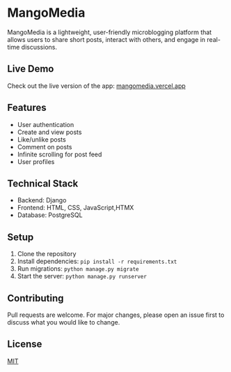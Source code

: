 # MangoMedia

MangoMedia is a lightweight, user-friendly microblogging platform that allows users to share short posts, interact with others, and engage in real-time discussions.

## Live Demo
Check out the live version of the app: [mangomedia.vercel.app](https://mangomedia.vercel.app)

## Features

- User authentication
- Create and view posts
- Like/unlike posts
- Comment on posts
- Infinite scrolling for post feed
- User profiles

## Technical Stack

- Backend: Django
- Frontend: HTML, CSS, JavaScript,HTMX
- Database: PostgreSQL


## Setup

1. Clone the repository
2. Install dependencies: `pip install -r requirements.txt`
3. Run migrations: `python manage.py migrate`
4. Start the server: `python manage.py runserver`

## Contributing

Pull requests are welcome. For major changes, please open an issue first to discuss what you would like to change.

## License

[MIT](https://choosealicense.com/licenses/mit/)